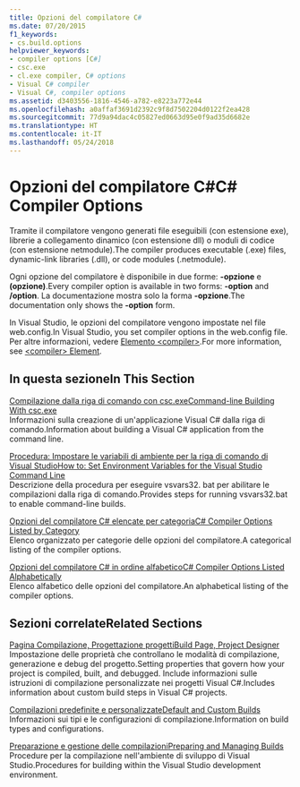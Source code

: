 ```yaml
---
title: Opzioni del compilatore C#
ms.date: 07/20/2015
f1_keywords:
- cs.build.options
helpviewer_keywords:
- compiler options [C#]
- csc.exe
- cl.exe compiler, C# options
- Visual C# compiler
- Visual C#, compiler options
ms.assetid: d3403556-1816-4546-a782-e8223a772e44
ms.openlocfilehash: a0affaf3691d2392c9f8d7502204d0122f2ea428
ms.sourcegitcommit: 77d9a94dac4c05827ed0663d95e0f9ad35d6682e
ms.translationtype: HT
ms.contentlocale: it-IT
ms.lasthandoff: 05/24/2018
---
```

# <a name="c-compiler-options"></a><span data-ttu-id="82b6b-102">Opzioni del compilatore C#</span><span class="sxs-lookup"><span data-stu-id="82b6b-102">C# Compiler Options</span></span>
<span data-ttu-id="82b6b-103">Tramite il compilatore vengono generati file eseguibili (con estensione exe), librerie a collegamento dinamico (con estensione dll) o moduli di codice (con estensione netmodule).</span><span class="sxs-lookup"><span data-stu-id="82b6b-103">The compiler produces executable (.exe) files, dynamic-link libraries (.dll), or code modules (.netmodule).</span></span>  
  
 <span data-ttu-id="82b6b-104">Ogni opzione del compilatore è disponibile in due forme: **-opzione** e **(opzione)**.</span><span class="sxs-lookup"><span data-stu-id="82b6b-104">Every compiler option is available in two forms: **-option** and **/option**.</span></span> <span data-ttu-id="82b6b-105">La documentazione mostra solo la forma **-opzione**.</span><span class="sxs-lookup"><span data-stu-id="82b6b-105">The documentation only shows the **-option** form.</span></span>  
  
 <span data-ttu-id="82b6b-106">In Visual Studio, le opzioni del compilatore vengono impostate nel file web.config.</span><span class="sxs-lookup"><span data-stu-id="82b6b-106">In Visual Studio, you set compiler options in the web.config file.</span></span> <span data-ttu-id="82b6b-107">Per altre informazioni, vedere [Elemento \<compiler>](../../../framework/configure-apps/file-schema/compiler/compiler-element.md).</span><span class="sxs-lookup"><span data-stu-id="82b6b-107">For more information, see [\<compiler> Element](../../../framework/configure-apps/file-schema/compiler/compiler-element.md).</span></span>  
  
## <a name="in-this-section"></a><span data-ttu-id="82b6b-108">In questa sezione</span><span class="sxs-lookup"><span data-stu-id="82b6b-108">In This Section</span></span>  
 [<span data-ttu-id="82b6b-109">Compilazione dalla riga di comando con csc.exe</span><span class="sxs-lookup"><span data-stu-id="82b6b-109">Command-line Building With csc.exe</span></span>](command-line-building-with-csc-exe.md)  
 <span data-ttu-id="82b6b-110">Informazioni sulla creazione di un'applicazione Visual C# dalla riga di comando.</span><span class="sxs-lookup"><span data-stu-id="82b6b-110">Information about building a Visual C# application from the command line.</span></span>  
  
 [<span data-ttu-id="82b6b-111">Procedura: Impostare le variabili di ambiente per la riga di comando di Visual Studio</span><span class="sxs-lookup"><span data-stu-id="82b6b-111">How to: Set Environment Variables for the Visual Studio Command Line</span></span>](how-to-set-environment-variables-for-the-visual-studio-command-line.md)  
 <span data-ttu-id="82b6b-112">Descrizione della procedura per eseguire vsvars32. bat per abilitare le compilazioni dalla riga di comando.</span><span class="sxs-lookup"><span data-stu-id="82b6b-112">Provides steps for running vsvars32.bat  to enable command-line builds.</span></span>  
  
 [<span data-ttu-id="82b6b-113">Opzioni del compilatore C# elencate per categoria</span><span class="sxs-lookup"><span data-stu-id="82b6b-113">C# Compiler Options Listed by Category</span></span>](listed-by-category.md)  
 <span data-ttu-id="82b6b-114">Elenco organizzato per categorie delle opzioni del compilatore.</span><span class="sxs-lookup"><span data-stu-id="82b6b-114">A categorical listing of the compiler options.</span></span>  
  
 [<span data-ttu-id="82b6b-115">Opzioni del compilatore C# in ordine alfabetico</span><span class="sxs-lookup"><span data-stu-id="82b6b-115">C# Compiler Options Listed Alphabetically</span></span>](listed-alphabetically.md)  
 <span data-ttu-id="82b6b-116">Elenco alfabetico delle opzioni del compilatore.</span><span class="sxs-lookup"><span data-stu-id="82b6b-116">An alphabetical listing of the compiler options.</span></span>  
  
## <a name="related-sections"></a><span data-ttu-id="82b6b-117">Sezioni correlate</span><span class="sxs-lookup"><span data-stu-id="82b6b-117">Related Sections</span></span>  
 [<span data-ttu-id="82b6b-118">Pagina Compilazione, Progettazione progetti</span><span class="sxs-lookup"><span data-stu-id="82b6b-118">Build Page, Project Designer</span></span>](/visualstudio/ide/reference/build-page-project-designer-csharp)  
 <span data-ttu-id="82b6b-119">Impostazione delle proprietà che controllano le modalità di compilazione, generazione e debug del progetto.</span><span class="sxs-lookup"><span data-stu-id="82b6b-119">Setting properties that govern how your project is compiled, built, and debugged.</span></span> <span data-ttu-id="82b6b-120">Include informazioni sulle istruzioni di compilazione personalizzate nei progetti Visual C#.</span><span class="sxs-lookup"><span data-stu-id="82b6b-120">Includes information about custom build steps in Visual C# projects.</span></span>  
  
 [<span data-ttu-id="82b6b-121">Compilazioni predefinite e personalizzate</span><span class="sxs-lookup"><span data-stu-id="82b6b-121">Default and Custom Builds</span></span>](/visualstudio/ide/compiling-and-building-in-visual-studio)  
 <span data-ttu-id="82b6b-122">Informazioni sui tipi e le configurazioni di compilazione.</span><span class="sxs-lookup"><span data-stu-id="82b6b-122">Information on build types and configurations.</span></span>  
  
 [<span data-ttu-id="82b6b-123">Preparazione e gestione delle compilazioni</span><span class="sxs-lookup"><span data-stu-id="82b6b-123">Preparing and Managing Builds</span></span>](/visualstudio/ide/building-and-cleaning-projects-and-solutions-in-visual-studio)  
 <span data-ttu-id="82b6b-124">Procedure per la compilazione nell'ambiente di sviluppo di Visual Studio.</span><span class="sxs-lookup"><span data-stu-id="82b6b-124">Procedures for building within the Visual Studio development environment.</span></span>
